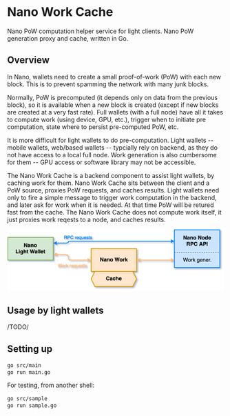 # Nano Work Cache

Nano PoW computation helper service for light clients.  Nano PoW generation proxy and cache, written in Go.

## Overview

In Nano, wallets need to create a small proof-of-work (PoW) with each new block.
This is to prevent spamming the network with many junk blocks.

Normally, PoW is precomputed (it depends only on data from the previous block), so it is available when a new block is created (except if new blocks are created at a very fast rate).
Full wallets (with a full node) have all it takes to compute work (using device, GPU, etc.), trigger when to initiate pre computation, state where to persist pre-computed PoW, etc.

It is more difficult for light wallets to do pre-computation.
Light wallets -- mobile wallets, web/based wallets -- typcially rely on backend, as they do not have access to a local full node.  Work generation is also cumbersome for them -- GPU access or software library may not be accessible.

The Nano Work Cache is a backend component to assist light wallets, by caching work for them.
Nano Work Cache sits between the client and a PoW source, proxies PoW requests, and caches results.
Light wallets need only to fire a simple message to trigger work computation in the backend, and later ask for work 
when it is needed.  At that time PoW will be retured fast from the cache.
The Nano Work Cache does not compute work itself, it just proxies work reqests to a node, and caches results.

![diagram](https://github.com/catenocrypt/nano-work-cache/blob/master/doc/nano_work_cache_diag.png)

## Usage by light wallets

/TODO/

## Setting up

```shell
go src/main
go run main.go
```

For testing, from another shell:

```shell
go src/sample
go run sample.go
```
